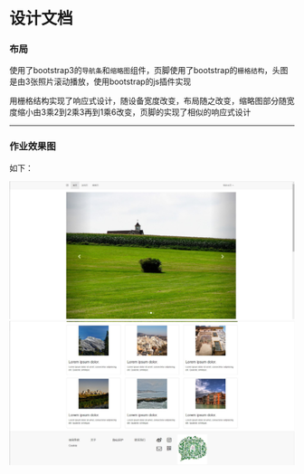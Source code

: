 设计文档
=================

### 布局

使用了bootstrap3的`导航条`和`缩略图`组件，页脚使用了bootstrap的`栅格结构`，头图是由3张照片滚动播放，使用bootstrap的js插件实现

用栅格结构实现了响应式设计，随设备宽度改变，布局随之改变，缩略图部分随宽度缩小由3乘2到2乘3再到1乘6改变，页脚的实现了相似的响应式设计

-----------------

### 作业效果图

如下：

![sample](https://github.com/Clarity-1021/SOFT130002_lab/raw/master/lab4/images/home_1.JPG)
![sample](https://github.com/Clarity-1021/SOFT130002_lab/raw/master/lab4/images/home_2.JPG)

